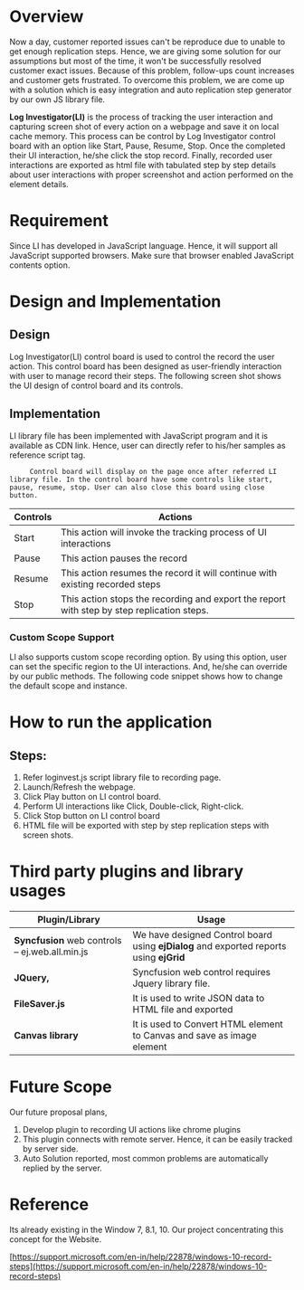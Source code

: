 # Overview

Now a day, customer reported issues can&#39;t be reproduce due to unable to get enough replication steps. Hence, we are giving some solution for our assumptions but most of the time, it won&#39;t be successfully resolved customer exact issues. Because of this problem, follow-ups count increases and customer gets frustrated. To overcome this problem, we are come up with a solution which is easy integration and auto replication step generator by our own JS library file.

**Log Investigator(LI)** is the process of tracking the user interaction and capturing screen shot of every action on a webpage and save it on local cache memory. This process can be control by Log Investigator control board with an option like Start, Pause, Resume, Stop. Once the completed their UI interaction, he/she click the stop record. Finally, recorded user interactions are exported as html file with tabulated step by step details about user interactions with proper screenshot and action performed on the element details.

# Requirement

 Since LI has developed in JavaScript language. Hence, it will support all JavaScript supported browsers. Make sure that browser enabled JavaScript contents option.



# Design and Implementation

##      Design

 Log Investigator(LI) control board is used to control the record the user action. This control board has been designed as user-friendly interaction with user to manage record their steps. The following screen shot shows the UI design of control board and its controls.



##      Implementation

 LI library file has been implemented with JavaScript program and it is available as CDN link. Hence, user can directly refer to his/her samples as reference script tag.


         Control board will display on the page once after referred LI library file. In the control board have some controls like start, pause, resume, stop. User can also close this board using close button.

| Controls | Actions |
| --- | --- |
| Start | This action will invoke the tracking process of UI interactions |
| Pause | This action pauses the record |
| Resume | This action resumes the record it will continue with existing recorded steps |
| Stop | This action stops the recording and export the report with step by step replication steps. |

###         Custom Scope Support

LI also supports custom scope recording option. By using this option, user can set the specific region to the UI interactions. And, he/she can override by our public methods. The following code snippet shows how to change the default scope and instance.

# How to run the application

##   Steps:

1. Refer loginvest.js script library file to recording page.
2. Launch/Refresh the webpage.
3. Click Play button on LI control board.
4. Perform UI interactions like Click, Double-click, Right-click.
5. Click Stop button on LI control board
6. HTML file will be exported with step by step replication steps with screen shots.
       

# Third party plugins and library usages

| Plugin/Library | Usage |
| --- | --- |
| **Syncfusion** web controls –  ej.web.all.min.js | We have designed Control board using **ejDialog** and exported reports using **ejGrid** |
| **JQuery,** | Syncfusion web control requires Jquery library file. |
| **FileSaver.js** | It is used to write JSON data to HTML file and exported |
| **Canvas library** | It is used to Convert HTML element to Canvas and save as image element |

# Future Scope

 Our future proposal plans,

1. Develop plugin to recording UI actions like chrome plugins
2. This plugin connects with remote server. Hence, it can be easily tracked by server side.
3. Auto Solution reported, most common problems are automatically replied by the server.

# Reference

Its already existing in the Window 7, 8.1, 10. Our project concentrating this concept for the Website.

[https://support.microsoft.com/en-in/help/22878/windows-10-record-steps](https://support.microsoft.com/en-in/help/22878/windows-10-record-steps)
